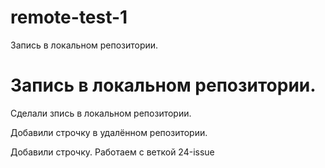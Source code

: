# remote-test-1
Запись в локальном репозитории.
# Запись в локальном репозитории.

Сделали зпись в локальном репозитории.

Добавили строчку в удалённом репозитории.


Добавили строчку. Работаем с веткой 24-issue